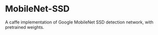 # MobileNet-SSD
A caffe implementation of Google MobileNet SSD detection network, with pretrained weights.
